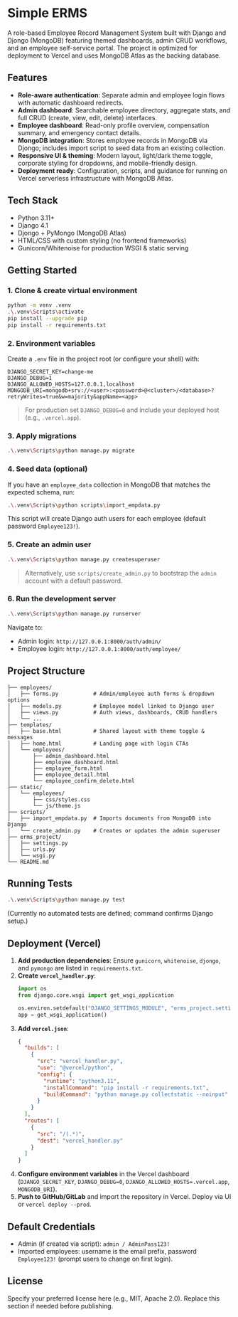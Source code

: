 # Simple ERMS

A role-based Employee Record Management System built with Django and Djongo (MongoDB) featuring themed dashboards, admin CRUD workflows, and an employee self-service portal. The project is optimized for deployment to Vercel and uses MongoDB Atlas as the backing database.

## Features
- **Role-aware authentication**: Separate admin and employee login flows with automatic dashboard redirects.
- **Admin dashboard**: Searchable employee directory, aggregate stats, and full CRUD (create, view, edit, delete) interfaces.
- **Employee dashboard**: Read-only profile overview, compensation summary, and emergency contact details.
- **MongoDB integration**: Stores employee records in MongoDB via Djongo; includes import script to seed data from an existing collection.
- **Responsive UI & theming**: Modern layout, light/dark theme toggle, corporate styling for dropdowns, and mobile-friendly design.
- **Deployment ready**: Configuration, scripts, and guidance for running on Vercel serverless infrastructure with MongoDB Atlas.

## Tech Stack
- Python 3.11+
- Django 4.1
- Djongo + PyMongo (MongoDB Atlas)
- HTML/CSS with custom styling (no frontend frameworks)
- Gunicorn/Whitenoise for production WSGI & static serving

## Getting Started

### 1. Clone & create virtual environment
```bash
python -m venv .venv
.\.venv\Scripts\activate
pip install --upgrade pip
pip install -r requirements.txt
```

### 2. Environment variables
Create a `.env` file in the project root (or configure your shell) with:
```
DJANGO_SECRET_KEY=change-me
DJANGO_DEBUG=1
DJANGO_ALLOWED_HOSTS=127.0.0.1,localhost
MONGODB_URI=mongodb+srv://<user>:<password>@<cluster>/<database>?retryWrites=true&w=majority&appName=<app>
```
> For production set `DJANGO_DEBUG=0` and include your deployed host (e.g., `.vercel.app`).

### 3. Apply migrations
```bash
.\.venv\Scripts\python manage.py migrate
```

### 4. Seed data (optional)
If you have an `employee_data` collection in MongoDB that matches the expected schema, run:
```bash
.\.venv\Scripts\python scripts\import_empdata.py
```
This script will create Django auth users for each employee (default password `Employee123!`).

### 5. Create an admin user
```bash
.\.venv\Scripts\python manage.py createsuperuser
```
> Alternatively, use `scripts/create_admin.py` to bootstrap the `admin` account with a default password.

### 6. Run the development server
```bash
.\.venv\Scripts\python manage.py runserver
```
Navigate to:
- Admin login: `http://127.0.0.1:8000/auth/admin/`
- Employee login: `http://127.0.0.1:8000/auth/employee/`

## Project Structure
```
├── employees/
│   ├── forms.py           # Admin/employee auth forms & dropdown options
│   ├── models.py          # Employee model linked to Django user
│   ├── views.py           # Auth views, dashboards, CRUD handlers
│   └── ...
├── templates/
│   ├── base.html          # Shared layout with theme toggle & messages
│   ├── home.html          # Landing page with login CTAs
│   └── employees/
│       ├── admin_dashboard.html
│       ├── employee_dashboard.html
│       ├── employee_form.html
│       ├── employee_detail.html
│       └── employee_confirm_delete.html
├── static/
│   └── employees/
│       ├── css/styles.css
│       └── js/theme.js
├── scripts/
│   ├── import_empdata.py  # Imports documents from MongoDB into Django
│   └── create_admin.py    # Creates or updates the admin superuser
├── erms_project/
│   ├── settings.py
│   ├── urls.py
│   └── wsgi.py
└── README.md
```

## Running Tests
```bash
.\.venv\Scripts\python manage.py test
```
(Currently no automated tests are defined; command confirms Django setup.)

## Deployment (Vercel)
1. **Add production dependencies**: Ensure `gunicorn`, `whitenoise`, `djongo`, and `pymongo` are listed in `requirements.txt`.
2. **Create `vercel_handler.py`**:
    ```python
    import os
    from django.core.wsgi import get_wsgi_application

    os.environ.setdefault("DJANGO_SETTINGS_MODULE", "erms_project.settings")
    app = get_wsgi_application()
    ```
3. **Add `vercel.json`**:
    ```json
    {
      "builds": [
        {
          "src": "vercel_handler.py",
          "use": "@vercel/python",
          "config": {
            "runtime": "python3.11",
            "installCommand": "pip install -r requirements.txt",
            "buildCommand": "python manage.py collectstatic --noinput"
          }
        }
      ],
      "routes": [
        {
          "src": "/(.*)",
          "dest": "vercel_handler.py"
        }
      ]
    }
    ```
4. **Configure environment variables** in the Vercel dashboard (`DJANGO_SECRET_KEY`, `DJANGO_DEBUG=0`, `DJANGO_ALLOWED_HOSTS=.vercel.app`, `MONGODB_URI`).
5. **Push to GitHub/GitLab** and import the repository in Vercel. Deploy via UI or `vercel deploy --prod`.

## Default Credentials
- Admin (if created via script): `admin / AdminPass123!`
- Imported employees: username is the email prefix, password `Employee123!` (prompt users to change on first login).

## License
Specify your preferred license here (e.g., MIT, Apache 2.0). Replace this section if needed before publishing.
